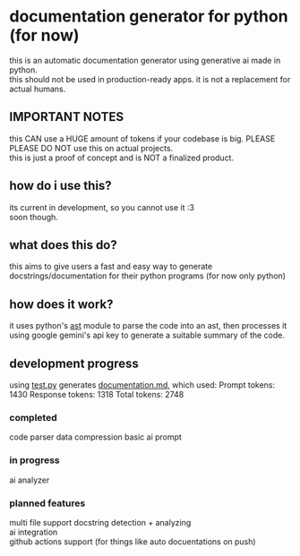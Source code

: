 # documentation generator for python (for now)
this is an automatic documentation generator using generative ai made in python.  
this should not be used in production-ready apps. it is not a replacement for actual humans.  

## IMPORTANT NOTES
this CAN use a HUGE amount of tokens if your codebase is big. PLEASE PLEASE DO NOT use this on actual projects.   
this is just a proof of concept and is NOT a finalized product.  

## how do i use this?
its current in development, so you cannot use it :3  
soon though.  

## what does this do?
this aims to give users a fast and easy way to generate docstrings/documentation for their python programs (for now only python)

## how does it work?
it uses python's [ast](https://docs.python.org/3/library/ast.html) module to parse the code into an ast, then processes it using google gemini's api key to generate a suitable summary of the code.

## development progress
using [test.py](test.py) generates [documentation.md](documentation.md), which used:
Prompt tokens: 1430
Response tokens: 1318
Total tokens: 2748

### completed
code parser
data compression
basic ai prompt


### in progress
ai analyzer

### planned features
multi file support
docstring detection + analyzing  
ai integration  
github actions support (for things like auto docuentations on push)

<!-- future?
 # Intelligent Natural Language Code Documentation Generator
Develop a tool that automatically generates and updates human-readable documentation from codebases using advanced NLP techniques.

## core technologies: 
transformer-based NLP models (like GPT or BERT variants), code parsing and static analysis, and summarization algorithms.

## key features: 
Context-aware documentation, continuous integration with code repositories, and multi-language support for various programming languages (planned).

## how it works -->
